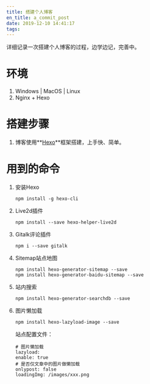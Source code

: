 ```yaml
---
title: 搭建个人博客
en_title: a_commit_post
date: 2019-12-10 14:41:17
tags:
---
```


详细记录一次搭建个人博客的过程，边学边记，完善中。
<!-- more -->
# 环境
1. Windows | MacOS | Linux
2. Nginx + Hexo

# 搭建步骤
1. 博客使用**[Hexo](https://hexo.io/zh-cn/ "前往官网")**框架搭建，上手快、简单。

# 用到的命令
1. 安装Hexo
	```
	npm install -g hexo-cli
	```
1. Live2d插件 
    ```
    npm install --save hexo-helper-live2d
    ```
1. Gitalk评论插件 
    ```
    npm i --save gitalk
    ```
1. Sitemap站点地图 
	```
	npm install hexo-generator-sitemap --save
	npm install hexo-generator-baidu-sitemap --save
	```
1. 站内搜索
    ```
    npm install hexo-generator-searchdb --save
    ```
1. 图片懒加载
    ```
    npm install hexo-lazyload-image --save
    ```
    站点配置文件：
    ```
    # 图片懒加载
    lazyload:
    enable: true
    # 是否仅文章中的图片做懒加载
    onlypost: false
    loadingImg: /images/xxx.png
    ```